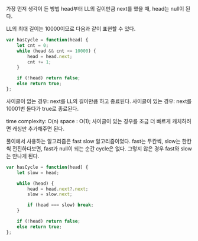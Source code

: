 가장 먼저 생각이 든 방법
head부터 LL의 길이만큼 next를 했을 때, head는 null이 된다.

LL의 최대 길이는 10000이므로 다음과 같이 표현할 수 있다.

```ts
var hasCycle = function(head) {
    let cnt = 0;
    while (head && cnt <= 10000) {
        head = head.next;
        cnt += 1;
    }

    if (!head) return false;
    else return true;
};
```

사이클이 없는 경우: next를 LL의 길이만큼 하고 종료된다.
사이클이 있는 경우: next를 10001번 돌다가 true로 종료된다.

time complexity: O(n)
space : O(1);
사이클이 있는 경우를 조금 더 빠르게 캐치하려면 캐싱만 추가해주면 된다.

풀이에서 사용하는 알고리즘은 fast slow 알고리즘이었다.
fast는 두칸씩, slow는 한칸씩 전진하다보면, fast가 null이 되는 순간 cycle은 없다.
그렇지 않은 경우 fast와 slow는 만나게 된다.

```ts
var hasCycle = function(head) {
    let slow = head;

    while (head) {
        head = head.next?.next;
        slow = slow.next;

        if (head === slow) break;
    }   

    if (!head) return false;
    else return true;
};
```
